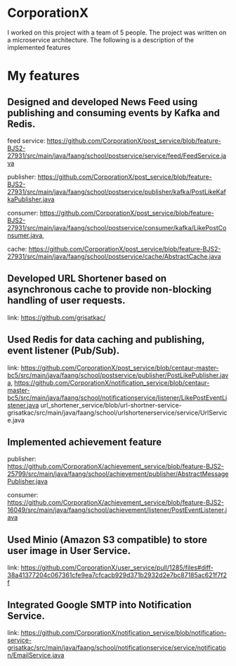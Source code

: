 # CorporationX

I worked on this project with a team of 5 people. The project was written on a microservice architecture. The following is a description of the implemented features

# My features

## Designed and developed News Feed using publishing and consuming events by Kafka and Redis.
feed service: https://github.com/CorporationX/post_service/blob/feature-BJS2-27931/src/main/java/faang/school/postservice/service/feed/FeedService.java

publisher: https://github.com/CorporationX/post_service/blob/feature-BJS2-27931/src/main/java/faang/school/postservice/publisher/kafka/PostLikeKafkaPublisher.java 

consumer: https://github.com/CorporationX/post_service/blob/feature-BJS2-27931/src/main/java/faang/school/postservice/consumer/kafka/LikePostConsumer.java, 

cache: https://github.com/CorporationX/post_service/blob/feature-BJS2-27931/src/main/java/faang/school/postservice/cache/AbstractCache.java
## Developed URL Shortener based on asynchronous cache to provide non-blocking handling of user requests.
link: https://github.com/grisatkac/

## Used Redis for data caching and publishing, event listener (Pub/Sub).
link: https://github.com/CorporationX/post_service/blob/centaur-master-bc5/src/main/java/faang/school/postservice/publisher/PostLikePublisher.java, https://github.com/CorporationX/notification_service/blob/centaur-master-bc5/src/main/java/faang/school/notificationservice/listener/LikePostEventListener.java
url_shortener_service/blob/url-shortner-service-grisatkac/src/main/java/faang/school/urlshortenerservice/service/UrlService.java

## Implemented achievement feature
publisher: https://github.com/CorporationX/achievement_service/blob/feature-BJS2-25799/src/main/java/faang/school/achievement/publisher/AbstractMessagePublisher.java

consumer: https://github.com/CorporationX/achievement_service/blob/feature-BJS2-16049/src/main/java/faang/school/achievement/listener/PostEventListener.java




## Used Minio (Amazon S3 compatible) to store user image in User Service.
link: https://github.com/CorporationX/user_service/pull/1285/files#diff-38a41377204c067361cfe9ea7cfcacb929d371b2932d2e7bc87185ac621f7f2f

## Integrated Google SMTP into Notification Service.
link: https://github.com/CorporationX/notification_service/blob/notification-service-grisatkac/src/main/java/faang/school/notificationservice/service/notification/EmailService.java

